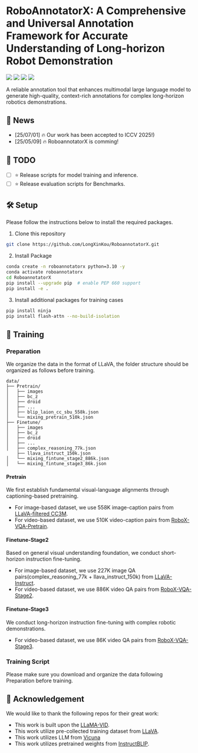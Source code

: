 # RoboAnnotatorX: A Comprehensive and Universal Annotation Framework for Accurate Understanding of Long-horizon Robot Demonstration

<a href='https://roboannotatex.github.io/'><img src='https://img.shields.io/badge/Project-Page-Green'></a>
<a href='https://arxiv.org/abs/2311.17043'><img src='https://img.shields.io/badge/Paper-Arxiv-red'></a>
<a href='https://huggingface.co/koulx/roboannotatorx'><img src='https://img.shields.io/badge/%F0%9F%A4%97%20Hugging%20Face-Models-blue'></a>
<a href='https://huggingface.co/datasets/koulx/RoboX-VQA'><img src='https://img.shields.io/badge/%F0%9F%A4%97%20Hugging%20Face-Data-green'></a>

A reliable annotation tool that enhances multimodal large language model to generate high-quality, 
context-rich annotations for complex long-horizon robotics demonstrations.

## 🚀 News

- [25/07/01] 🔥 Our work has been accepted to ICCV 2025!)
- [25/05/09] 🔥 RoboannotatorX is comming!

## 📅 TODO

- [ ] ⭐ Release scripts for model training and inference.
- [ ] ⭐ Release evaluation scripts for Benchmarks.

## 🛠️ Setup
Please follow the instructions below to install the required packages.
1. Clone this repository
```bash
git clone https://github.com/LongXinKou/RoboannotatorX.git
```

2. Install Package
```bash
conda create -n roboannotatorx python=3.10 -y
conda activate roboannotatorx
cd RoboannotatorX
pip install --upgrade pip  # enable PEP 660 support
pip install -e .
```

3. Install additional packages for training cases
```bash
pip install ninja
pip install flash-attn --no-build-isolation
```

## 🎯 Training

### Preparation
We organize the data in the format of LLaVA, the folder structure should be organized as follows before training.

```
data/
├── Pretrain/
│   ├── images
│   ├── bc_z
│   ├── droid
│   ├── ...
│   ├── blip_laion_cc_sbu_558k.json
│   └── mixing_pretrain_510k.json
├── Finetune/
│   ├── images
│   ├── bc_z
│   ├── droid
│   ├── ...
│   ├── complex_reasoning_77k.json
    ├── llava_instruct_150k.json
│   └── mixing_fintune_stage2_886k.json
│   └── mixing_fintune_stage3_86k.json
```

#### Pretrain

We first establish fundamental visual-language alignments through captioning-based pretraining.

- For image-based dataset, we use 558K image-caption pairs from [LLaVA-filtered CC3M](https://huggingface.co/datasets/liuhaotian/LLaVA-Pretrain).
- For video-based dataset, we use 510K video-caption pairs from [RoboX-VQA-Pretrain](https://huggingface.co/datasets/koulx/RoboX-VQA-Pretraining).

#### Finetune-Stage2

Based on general visual understanding foundation, we conduct short-horizon instruction fine-tuning.

- For image-based dataset, we use 227K image QA pairs(complex_reasoning_77k + llava_instruct_150k) from [LLaVA-Instruct](https://huggingface.co/datasets/liuhaotian/LLaVA-Instruct-150K).
- For video-based dataset, we use 886K video QA pairs from [RoboX-VQA-Stage2](https://huggingface.co/datasets/koulx/RoboX-VQA-Stage2).

#### Finetune-Stage3

We conduct long-horizon instruction fine-tuning with complex robotic demonstrations.

- For video-based dataset, we use 86K video QA pairs from [RoboX-VQA-Stage3](https://huggingface.co/datasets/koulx/RoboX-VQA-Stage3).

### Training Script

Please make sure you download and organize the data following Preparation before training.



## 🎁 Acknowledgement
We would like to thank the following repos for their great work:

- This work is built upon the [LLaMA-VID](https://github.com/dvlab-research/LLaMA-VID).
- This work utilize pre-collected training dataset from [LLaVA](https://github.com/haotian-liu/LLaVA).
- This work utilizes LLM from [Vicuna](https://github.com/lm-sys/FastChat)
- This work utilizes pretrained weights from [InstructBLIP](https://github.com/salesforce/LAVIS).

